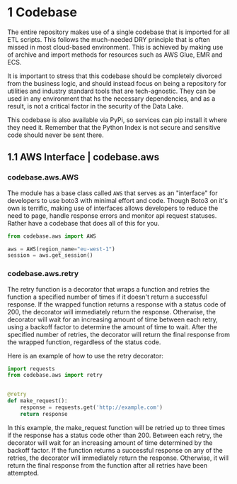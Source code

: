 # 1 Codebase

The entire repository makes use of a single codebase that is imported for all ETL scripts.
This follows the much-needed DRY principle that is often missed in most cloud-based environment.
This is achieved by making use of archive and import methods for resources such as AWS Glue, EMR and ECS.

It is important to stress that this codebase should be completely divorced from the business logic,
and should instead focus on being a repository for utilities and industry standard tools that are
tech-agnostic. They can be used in any environment that hs the necessary dependencies, and as a result,
is not a critical factor in the security of the Data Lake.

This codebase is also available via PyPi, so services can pip install it where they need it.
Remember that the Python Index is not secure and sensitive code should never be sent there.

## 1.1 AWS Interface | codebase.aws

### codebase.aws.AWS

The module has a base class called `AWS` that serves as an "interface" for developers to use boto3
with minimal effort and code. Though Boto3 on it's own is terrific, making use of interfaces allows
developers to reduce the need to page, handle response errors and monitor api request statuses.
Rather have a codebase that does all of this for you.

```python
from codebase.aws import AWS

aws = AWS(region_name="eu-west-1")
session = aws.get_session()
```

### codebase.aws.retry

The retry function is a decorator that wraps a function and retries the function a specified number of times if it
doesn't return a successful response. If the wrapped function returns a response with a status code of 200, the
decorator will immediately return the response. Otherwise, the decorator will wait for an increasing amount of time
between each retry, using a backoff factor to determine the amount of time to wait. After the specified number of
retries, the decorator will return the final response from the wrapped function, regardless of the status code.

Here is an example of how to use the retry decorator:

```python
import requests
from codebase.aws import retry


@retry
def make_request():
    response = requests.get('http://example.com')
    return response
```

In this example, the make_request function will be retried up to three times if the response has a status code other
than 200. Between each retry, the decorator will wait for an increasing amount of time determined by the backoff factor.
If the function returns a successful response on any of the retries, the decorator will immediately return the response.
Otherwise, it will return the final response from the function after all retries have been attempted.